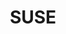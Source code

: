 ---
colors: ["#02D35F", "#0D2C40"]
facebook: https://www.facebook.com/SUSEWorldwide
font:
  name: Gotham
  url: https://www.typography.com/fonts/gotham/overview/
  myfonts:
github: suse
googleplus: https://plus.google.com/+SUSE
guide: https://www.suse.com/brandcentral/suse/identity.php
linkedin: https://www.linkedin.com/company/suse
logohandle: suse
sort: suse
title: SUSE
twitter: SUSE
website: https://www.suse.com/
wikipedia: https://en.wikipedia.org/wiki/SUSE
---